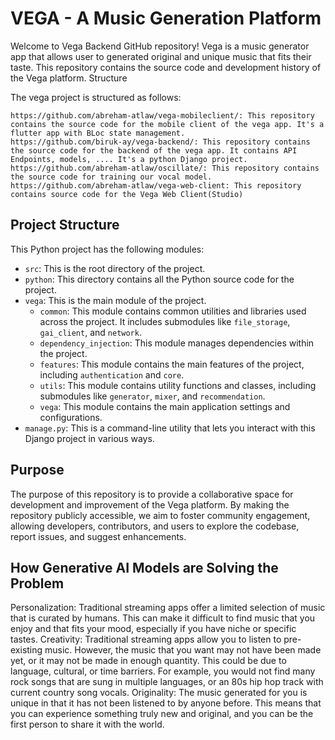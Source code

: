 <h1>VEGA - A Music Generation Platform</h1>

Welcome to Vega Backend GitHub repository! Vega is a music generator app that allows user to generated original and unique music that fits their taste. This repository contains the source code and development history of the Vega platform.
Structure

The vega project is structured as follows:

    https://github.com/abreham-atlaw/vega-mobileclient/: This repository contains the source code for the mobile client of the vega app. It's a flutter app with BLoc state management.
    https://github.com/biruk-ay/vega-backend/: This repository contains the source code for the backend of the vega app. It contains API Endpoints, models, .... It's a python Django project.
    https://github.com/abreham-atlaw/oscillate/: This repository contains the source code for training our vocal model.
    https://github.com/abreham-atlaw/vega-web-client: This repository contains source code for the Vega Web Client(Studio)

<h2>Project Structure</h2>

This Python project has the following modules:

- `src`: This is the root directory of the project.
- `python`: This directory contains all the Python source code for the project.
- `vega`: This is the main module of the project.
  - `common`: This module contains common utilities and libraries used across the project. It includes submodules like `file_storage`, `gai_client`, and `network`.
  - `dependency_injection`: This module manages dependencies within the project.
  - `features`: This module contains the main features of the project, including `authentication` and `core`.
  - `utils`: This module contains utility functions and classes, including submodules like `generator`, `mixer`, and `recommendation`.
  - `vega`: This module contains the main application settings and configurations.
- `manage.py`: This is a command-line utility that lets you interact with this Django project in various ways.


<h2>Purpose</h2>

The purpose of this repository is to provide a collaborative space for development and improvement of the Vega platform. By making the repository publicly accessible, we aim to foster community engagement, allowing developers, contributors, and users to explore the codebase, report issues, and suggest enhancements.



<h2>How Generative AI Models are Solving the Problem</h2>

Personalization: Traditional streaming apps offer a limited selection of music that is curated by humans. This can make it difficult to find music that you enjoy and that fits your mood, especially if you have niche or specific tastes.
Creativity: Traditional streaming apps allow you to listen to pre-existing music. However, the music that you want may not have been made yet, or it may not be made in enough quantity. This could be due to language, cultural, or time barriers. For example, you would not find many rock songs that are sung in multiple languages, or an 80s hip hop track with current country song vocals.
Originality: The music generated for you is unique in that it has not been listened to by anyone before. This means that you can experience something truly new and original, and you can be the first person to share it with the world.

